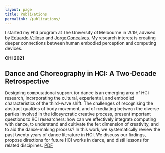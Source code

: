 ```yaml
---
layout: page
title: Publications
permalink: /publications/
---
```


I started my Phd program at The University of Melbourne in 2019, advised by <a href="https://www.eduardovelloso.com/">Eduardo Velloso</a> and <a href="https://www.jorgegoncalves.com/">Jorge Goncalves</a>. My research interest is creating deeper connections between human embodied perception and computing devices.

**CHI 2021**
## Dance and Choreography in HCI: A Two-Decade Retrospective

Designing computational support for dance is an emerging area of HCI research, incorporating the cultural, experiential, and embodied characteristics of the third-wave shift. The challenges of recognising the abstract qualities of body movement, and of mediating between the diverse parties involved in the idiosyncratic creative process, present important questions to HCI researchers: how can we effectively integrate computing with dance, to understand and cultivate the felt dimension of creativity, and to aid the dance-making process? In this work, we systematically review the past twenty years of dance literature in HCI. We discuss our findings, propose directions for future HCI works in dance, and distil lessons for related disciplines. <a href="https://qiushi-zhou.github.io/PDF/CHI2021-dance.pdf">PDF</a>

<div class="divider"></div>